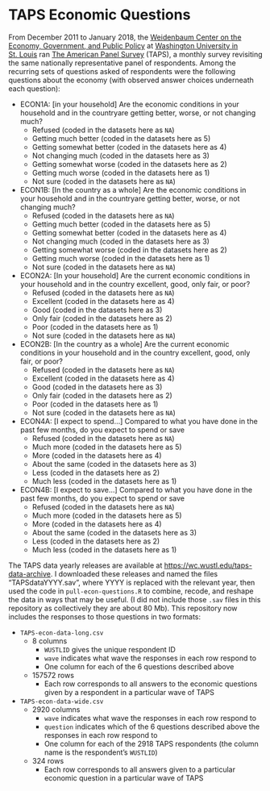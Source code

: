 # TAPS Economic Questions

From December 2011 to January 2018, the [Weidenbaum Center on the
Economy, Government, and Public Policy](https://wc.wustl.edu/) at
[Washington University in St. Louis](https://wustl.edu/) ran [The
American Panel Survey](https://wc.wustl.edu/american-panel-survey)
(TAPS), a monthly survey revisiting the same nationally representative
panel of respondents. Among the recurring sets of questions asked of
respondents were the following questions about the economy (with
observed answer choices underneath each question):

-   ECON1A: \[in your household\] Are the economic conditions in your
    household and in the countryare getting better, worse, or not
    changing much?
    -   Refused (coded in the datasets here as `NA`)
    -   Getting much better (coded in the datasets here as 5)
    -   Getting somewhat better (coded in the datasets here as 4)
    -   Not changing much (coded in the datasets here as 3)
    -   Getting somewhat worse (coded in the datasets here as 2)
    -   Getting much worse (coded in the datasets here as 1)
    -   Not sure (coded in the datasets here as `NA`)
-   ECON1B: \[In the country as a whole\] Are the economic conditions in
    your household and in the countryare getting better, worse, or not
    changing much?
    -   Refused (coded in the datasets here as `NA`)
    -   Getting much better (coded in the datasets here as 5)
    -   Getting somewhat better (coded in the datasets here as 4)
    -   Not changing much (coded in the datasets here as 3)
    -   Getting somewhat worse (coded in the datasets here as 2)
    -   Getting much worse (coded in the datasets here as 1)
    -   Not sure (coded in the datasets here as `NA`)
-   ECON2A: \[In your household\] Are the current economic conditions in
    your household and in the country excellent, good, only fair, or
    poor?
    -   Refused (coded in the datasets here as `NA`)
    -   Excellent (coded in the datasets here as 4)
    -   Good (coded in the datasets here as 3)
    -   Only fair (coded in the datasets here as 2)
    -   Poor (coded in the datasets here as 1)
    -   Not sure (coded in the datasets here as `NA`)
-   ECON2B: \[In the country as a whole\] Are the current economic
    conditions in your household and in the country excellent, good,
    only fair, or poor?
    -   Refused (coded in the datasets here as `NA`)
    -   Excellent (coded in the datasets here as 4)
    -   Good (coded in the datasets here as 3)
    -   Only fair (coded in the datasets here as 2)
    -   Poor (coded in the datasets here as 1)
    -   Not sure (coded in the datasets here as `NA`)
-   ECON4A: \[I expect to spend…\] Compared to what you have done in the
    past few months, do you expect to spend or save
    -   Refused (coded in the datasets here as `NA`)
    -   Much more (coded in the datasets here as 5)
    -   More (coded in the datasets here as 4)
    -   About the same (coded in the datasets here as 3)
    -   Less (coded in the datasets here as 2)
    -   Much less (coded in the datasets here as 1)
-   ECON4B: \[I expect to save…\] Compared to what you have done in the
    past few months, do you expect to spend or save
    -   Refused (coded in the datasets here as `NA`)
    -   Much more (coded in the datasets here as 5)
    -   More (coded in the datasets here as 4)
    -   About the same (coded in the datasets here as 3)
    -   Less (coded in the datasets here as 2)
    -   Much less (coded in the datasets here as 1)

The TAPS data yearly releases are available at
<https://wc.wustl.edu/taps-data-archive>. I downloaded these releases
and named the files “TAPSdataYYYY.sav”, where YYYY is replaced with the
relevant year, then used the code in `pull-econ-questions.R` to combine,
recode, and reshape the data in ways that may be useful. (I did not
include those `.sav` files in this repository as collectively they are
about 80 Mb). This repository now includes the responses to those
questions in two formats:

-   `TAPS-econ-data-long.csv`
    -   8 columns
        -   `WUSTLID` gives the unique respondent ID
        -   `wave` indicates what wave the responses in each row respond
            to
        -   One column for each of the 6 questions described above
    -   157572 rows
        -   Each row corresponds to all answers to the economic
            questions given by a respondent in a particular wave of TAPS
-   `TAPS-econ-data-wide.csv`
    -   2920 columns
        -   `wave` indicates what wave the responses in each row respond
            to
        -   `question` indicates which of the 6 questions described
            above the responses in each row respond to
        -   One column for each of the 2918 TAPS respondents (the column
            name is the respondent’s `WUSTLID`)
    -   324 rows
        -   Each row corresponds to all answers given to a particular
            economic question in a particular wave of TAPS
